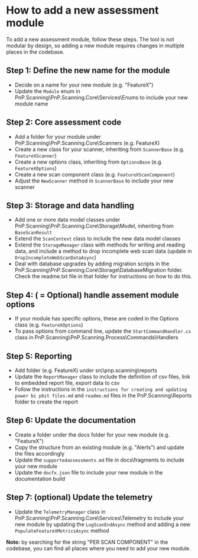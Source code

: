 
# How to add a new assessment module

To add a new assessment module, follow these steps. The tool is not modular by design, so adding a new module requires changes in multiple places in the codebase.

## Step 1: Define the new name for the module

- Decide on a name for your new module (e.g. "FeatureX")
- Update the `Module` enum in PnP.Scanning\PnP.Scanning.Core\Services\Enums to include your new module name

## Step 2: Core assessment code

- Add a folder for your module under PnP.Scanning\PnP.Scanning.Core\Scanners (e.g. FeatureX)
- Create a new class for your scanner, inheriting from `ScannerBase` (e.g. `FeatureXScanner`)
- Create a new options class, inheriting from `OptionsBase` (e.g. `FeatureXOptions`)
- Create a new scan component class (e.g. `FeatureXScanComponent`)
- Adjust the `NewScanner` method in `ScannerBase` to include your new scanner

## Step 3: Storage and data handling

- Add one or more data model classes under PnP.Scanning\PnP.Scanning.Core\Storage\Model, inheriting from `BaseScanResult`
- Extend the `ScanContext` class to include the new data model classes
- Extend the `StorageManager` class with methods for writing and reading data, and include a method to drop incomplete web scan data (update in `DropIncompleteWebScanDataAsync`)
- Deal with database upgrades by adding migration scripts in the PnP.Scanning\PnP.Scanning.Core\Storage\DatabaseMigration folder. Check the readme.txt file in that folder for instructions on how to do this.

## Step 4: ( = Optional) handle assement module options

- If your module has specific options, these are coded in the Options class (e.g. `FeatureXOptions`)
- To pass options from command line, update the `StartCommandHandler.cs` class in PnP.Scanning\PnP.Scanning.Process\Commands\Handlers

## Step 5: Reporting

- Add folder (e.g. FeatureX) under src\pnp.scanning\reports
- Update the `ReportManager` class to include the definition of csv files, link to embedded report file, export data to csv
- Follow the instructions in the `instructions for creating and updating power bi pbit files.md` and `readme.md` files in the PnP.Scanning\Reports folder to create the report

## Step 6: Update the documentation

- Create a folder under the docs folder for your new module (e.g. "FeatureX")
- Copy the structure from an existing module (e.g. "Alerts") and update the files accordingly
- Update the `supportedassessments.md` file in docs\fragments to include your new module
- Update the `docfx.json` file to include your new module in the documentation build

## Step 7: (optional) Update the telemetry

- Update the `TelemetryManager` class in PnP.Scanning\PnP.Scanning.Core\Services\Telemetry to include your new module by updating the `LogScanEndAsync` method and adding a new `PopulateFeatureXMetricsAsync` method


**Note:** by searching for the string "PER SCAN COMPONENT" in the codebase, you can find all places where you need to add your new module.
